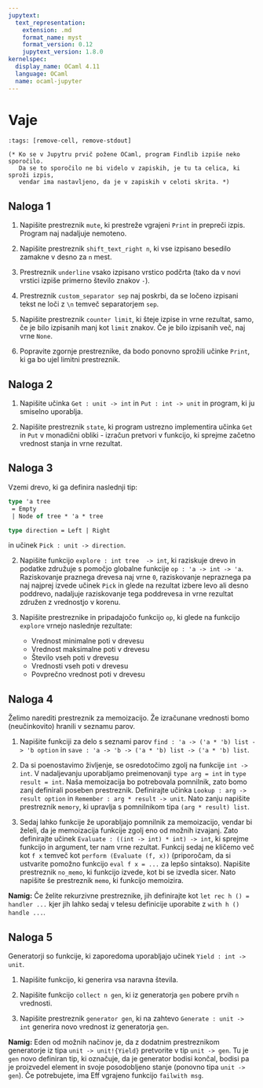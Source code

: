 ```yaml
---
jupytext:
  text_representation:
    extension: .md
    format_name: myst
    format_version: 0.12
    jupytext_version: 1.8.0
kernelspec:
  display_name: OCaml 4.11
  language: OCaml
  name: ocaml-jupyter
---
```


# Vaje

```{code-cell}
:tags: [remove-cell, remove-stdout]

(* Ko se v Jupytru prvič požene OCaml, program Findlib izpiše neko sporočilo.
   Da se to sporočilo ne bi videlo v zapiskih, je tu ta celica, ki sproži izpis,
   vendar ima nastavljeno, da je v zapiskih v celoti skrita. *)
```

## Naloga 1

1. Napišite prestreznik `mute`, ki prestreže vgrajeni `Print` in prepreči izpis. Program naj nadaljuje nemoteno.

2. Napišite prestreznik `shift_text_right n`, ki vse izpisano besedilo zamakne v desno za `n` mest.

3. Prestreznik `underline` vsako izpisano vrstico podčrta (tako da v novi vrstici izpiše primerno število znakov `-`).

4. Prestreznik `custom_separator sep` naj poskrbi, da se ločeno izpisani tekst ne loči z `\n` temveč separatorjem `sep`.

5. Napišite prestreznik `counter limit`, ki šteje izpise in vrne rezultat, samo, če je bilo izpisanih manj kot `limit` znakov. Če je bilo izpisanih več, naj vrne `None`.

6. Popravite zgornje prestreznike, da bodo ponovno sprožili učinke `Print`, ki ga bo ujel limitni prestreznik.

## Naloga 2

1. Napišite učinka `Get : unit -> int` in `Put : int -> unit` in program, ki ju smiselno uporablja.

2. Napišite prestreznik `state`, ki program ustrezno implementira učinka `Get` in `Put` v monadični obliki - izračun pretvori v funkcijo, ki sprejme začetno vrednost stanja in vrne rezultat.


## Naloga 3

Vzemi drevo, ki ga definira naslednji tip:

```ocaml
type 'a tree
 = Empty
 | Node of tree * 'a * tree

type direction = Left | Right
```

in učinek `Pick : unit -> direction`.

2. Napišite funkcijo `explore : int tree  -> int`, ki raziskuje drevo in podatke združuje s pomočjo globalne funkcije `op : 'a -> int -> 'a`.
   Raziskovanje praznega drevesa naj vrne `0`, raziskovanje nepraznega pa naj najprej izvede učinek `Pick` in glede na rezultat izbere levo ali desno poddrevo, nadaljuje raziskovanje tega poddrevesa in vrne rezultat združen z vrednostjo v korenu.

3. Napišite prestreznike in pripadajočo funkcijo `op`, ki glede na funkcijo `explore` vrnejo naslednje rezultate:
    - Vrednost minimalne poti v drevesu
    - Vrednost maksimalne poti v drevesu
    - Število vseh poti v drevesu
    - Vrednosti vseh poti v drevesu
    - Povprečno vrednost poti v drevesu

## Naloga 4

Želimo narediti prestreznik za memoizacijo. Že izračunane vrednosti bomo (neučinkovito) hranili v seznamu parov.

1. Napišite funkciji za delo s seznami parov `find : 'a -> ('a * 'b) list -> 'b option` in `save : 'a -> 'b -> ('a * 'b) list -> ('a * 'b) list`.

2. Da si poenostavimo življenje, se osredotočimo zgolj na funkcije `int -> int`. V nadaljevanju uporabljamo preimenovanji `type arg = int` in `type result = int`.
  Naša memoizacija bo potrebovala pomnilnik, zato bomo zanj definirali poseben prestreznik. Definirajte učinka `Lookup : arg -> result option` in `Remember : arg * result -> unit`. Nato zanju napišite prestreznik `memory`, ki upravlja s pomnilnikom tipa `(arg * result) list`.

3. Sedaj lahko funkcije že uporabljajo pomnilnik za memoizacijo, vendar bi želeli, da je memoizacija funkcije zgolj eno od možnih izvajanj. Zato definirajte učinek `Evaluate : ((int -> int) * int) -> int`, ki sprejme funkcijo in argument, ter nam vrne rezultat.
  Funkcij sedaj ne kličemo več kot `f x` temveč kot `perform (Evaluate (f, x))` (priporočam, da si ustvarite pomožno funkcijo `eval f x = ...` za lepšo sintakso). Napišite prestreznik `no_memo`, ki funkcijo izvede, kot bi se izvedla sicer. Nato napišite še prestreznik `memo`, ki funkcijo memoizira.

**Namig:** Če želite rekurzivne prestreznike, jih definirajte kot `let rec h () = handler ...` kjer jih lahko sedaj v telesu definicije uporabite z `with h () handle ...`.

## Naloga 5

Generatorji so funkcije, ki zaporedoma uporabljajo učinek `Yield : int -> unit`.

1. Napišite funkcijo, ki generira vsa naravna števila.

2. Napišite funkcijo `collect n gen`, ki iz generatorja `gen` pobere prvih `n` vrednosti.

3. Napišite prestreznik `generator gen`, ki na zahtevo `Generate : unit -> int` generira novo vrednost iz generatorja `gen`.

**Namig:** Eden od možnih načinov je, da z dodatnim prestreznikom generatorje iz tipa `unit -> unit!{Yield}` pretvorite v tip `unit -> gen`. Tu je `gen` novo definiran tip, ki označuje, da je generator bodisi končal, bodisi pa je proizvedel element in svoje posodobljeno stanje (ponovno tipa `unit -> gen`). Če potrebujete, ima Eff vgrajeno funkcijo `failwith msg`.
